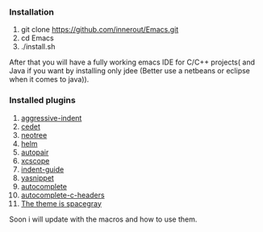 ### Installation
1. git clone https://github.com/innerout/Emacs.git
2. cd Emacs
3. ./install.sh

After that you will have a fully working emacs IDE for C/C++ projects( 
and Java if you want by installing only jdee (Better use a netbeans or 
eclipse when it comes to java)).

### Installed plugins
1. [aggressive-indent](https://github.com/Malabarba/aggressive-indent-mode)
2. [cedet](http://cedet.sourceforge.net/)
3. [neotree](https://github.com/jaypei/emacs-neotree)
4. [helm](https://github.com/emacs-helm/helm)
5. [autopair](https://github.com/joaotavora/autopair)
6. [xcscope](https://github.com/dkogan/xcscope.el)
7. [indent-guide](https://github.com/zk-phi/indent-guide)
8. [yasnippet](https://github.com/joaotavora/yasnippet)
9. [autocomplete](https://github.com/auto-complete/auto-complete)
10. [autocomplete-c-headers](https://github.com/mooz/auto-complete-c-headers)
11. [The theme is spacegray](https://github.com/bruce/emacs-spacegray-theme)

Soon i will update with the macros and how to use them.
